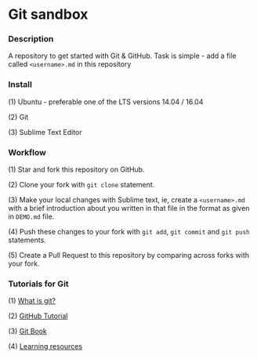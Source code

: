 # Git sandbox

### Description

A repository to get started with Git &amp; GitHub. Task is simple - add a file called `<username>.md` in this repository

### Install

(1) Ubuntu - preferable one of the LTS versions 14.04 / 16.04

(2) Git

(3) Sublime Text Editor

### Workflow

(1) Star and fork this repository on GitHub.

(2) Clone your fork with `git clone` statement.

(3) Make your local changes with Sublime text, ie, create a `<username>.md` with a brief introduction about you written in that file in the format as given in `DEMO.md` file.

(4) Push these changes to your fork with `git add`, `git commit` and `git push` statements.

(5) Create a Pull Request to this repository by comparing across forks with your fork.

### Tutorials for Git 

(1) [What is git?](https://www.atlassian.com/git/tutorials/what-is-git)

(2) [GitHub Tutorial](https://try.github.io/levels/1/challenges/1)

(3) [Git Book](https://git-scm.com/book/en/v2)

(4) [Learning resources](https://help.github.com/articles/git-and-github-learning-resources/)